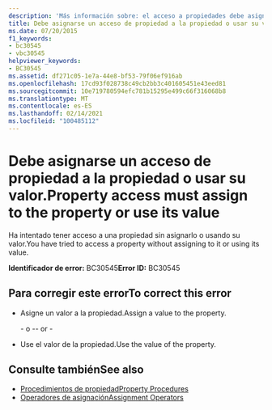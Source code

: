 ```yaml
---
description: 'Más información sobre: el acceso a propiedades debe asignarse a la propiedad o usar su valor'
title: Debe asignarse un acceso de propiedad a la propiedad o usar su valor.
ms.date: 07/20/2015
f1_keywords:
- bc30545
- vbc30545
helpviewer_keywords:
- BC30545
ms.assetid: df271c05-1e7a-44e8-bf53-79f06ef916ab
ms.openlocfilehash: 17cd93f028738c49cb2bb3c401605451e43eed81
ms.sourcegitcommit: 10e719780594efc781b15295e499c66f316068b8
ms.translationtype: MT
ms.contentlocale: es-ES
ms.lasthandoff: 02/14/2021
ms.locfileid: "100485112"
---
```

# <a name="property-access-must-assign-to-the-property-or-use-its-value"></a><span data-ttu-id="f39ae-103">Debe asignarse un acceso de propiedad a la propiedad o usar su valor.</span><span class="sxs-lookup"><span data-stu-id="f39ae-103">Property access must assign to the property or use its value</span></span>

<span data-ttu-id="f39ae-104">Ha intentado tener acceso a una propiedad sin asignarlo o usando su valor.</span><span class="sxs-lookup"><span data-stu-id="f39ae-104">You have tried to access a property without assigning to it or using its value.</span></span>
  
 <span data-ttu-id="f39ae-105">**Identificador de error:** BC30545</span><span class="sxs-lookup"><span data-stu-id="f39ae-105">**Error ID:** BC30545</span></span>  
  
## <a name="to-correct-this-error"></a><span data-ttu-id="f39ae-106">Para corregir este error</span><span class="sxs-lookup"><span data-stu-id="f39ae-106">To correct this error</span></span>  
  
- <span data-ttu-id="f39ae-107">Asigne un valor a la propiedad.</span><span class="sxs-lookup"><span data-stu-id="f39ae-107">Assign a value to the property.</span></span>  
  
     <span data-ttu-id="f39ae-108">\- o -</span><span class="sxs-lookup"><span data-stu-id="f39ae-108">\- or -</span></span>  
  
- <span data-ttu-id="f39ae-109">Use el valor de la propiedad.</span><span class="sxs-lookup"><span data-stu-id="f39ae-109">Use the value of the property.</span></span>  
  
## <a name="see-also"></a><span data-ttu-id="f39ae-110">Consulte también</span><span class="sxs-lookup"><span data-stu-id="f39ae-110">See also</span></span>

- [<span data-ttu-id="f39ae-111">Procedimientos de propiedad</span><span class="sxs-lookup"><span data-stu-id="f39ae-111">Property Procedures</span></span>](../programming-guide/language-features/procedures/property-procedures.md)
- [<span data-ttu-id="f39ae-112">Operadores de asignación</span><span class="sxs-lookup"><span data-stu-id="f39ae-112">Assignment Operators</span></span>](../language-reference/operators/assignment-operators.md)
